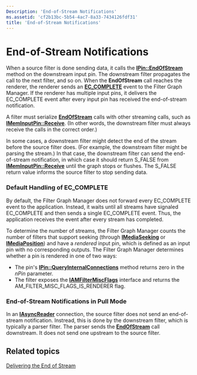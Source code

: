 ```yaml
---
Description: 'End-of-Stream Notifications'
ms.assetid: 'cf2b13bc-5b54-4ac7-8a33-7434126fdf31'
title: 'End-of-Stream Notifications'
---
```


# End-of-Stream Notifications

When a source filter is done sending data, it calls the [**IPin::EndOfStream**](ipin-endofstream.md) method on the downstream input pin. The downstream filter propagates the call to the next filter, and so on. When the **EndOfStream** call reaches the renderer, the renderer sends an [**EC\_COMPLETE**](ec-complete.md) event to the Filter Graph Manager. If the renderer has multiple input pins, it delivers the EC\_COMPLETE event after every input pin has received the end-of-stream notification.

A filter must serialize [**EndOfStream**](ipin-endofstream.md) calls with other streaming calls, such as [**IMemInputPin::Receive**](imeminputpin-receive.md). (In other words, the downstream filter must always receive the calls in the correct order.)

In some cases, a downstream filter might detect the end of the stream before the source filter does. (For example, the downstream filter might be parsing the stream.) In that case, the downstream filter can send the end-of-stream notification, in which case it should return S\_FALSE from [**IMemInputPin::Receive**](imeminputpin-receive.md) until the graph stops or flushes. The S\_FALSE return value informs the source filter to stop sending data.

### Default Handling of EC\_COMPLETE

By default, the Filter Graph Manager does not forward every EC\_COMPLETE event to the application. Instead, it waits until all streams have signaled EC\_COMPLETE and then sends a single EC\_COMPLETE event. Thus, the application receives the event after every stream has completed.

To determine the number of streams, the Filter Graph Manager counts the number of filters that support seeking (through [**IMediaSeeking**](imediaseeking.md) or [**IMediaPosition**](imediaposition.md)) and have a *rendered* input pin, which is defined as an input pin with no corresponding outputs. The Filter Graph Manager determines whether a pin is rendered in one of two ways:

-   The pin's [**IPin::QueryInternalConnections**](ipin-queryinternalconnections.md) method returns zero in the *nPin* parameter.
-   The filter exposes the [**IAMFilterMiscFlags**](iamfiltermiscflags.md) interface and returns the AM\_FILTER\_MISC\_FLAGS\_IS\_RENDERER flag.

### End-of-Stream Notifications in Pull Mode

In an [**IAsyncReader**](iasyncreader.md) connection, the source filter does not send an end-of-stream notification. Instread, this is done by the downstream filter, which is typically a parser filter. The parser sends the [**EndOfStream**](ipin-endofstream.md) call downstream. It does not send one upstream to the source filter.

## Related topics

<dl> <dt>

[Delivering the End of Stream](delivering-the-end-of-stream.md)
</dt> </dl>

 

 



